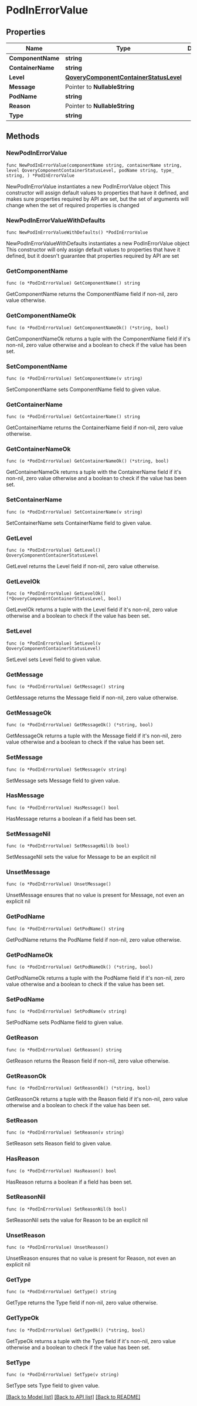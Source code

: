 # PodInErrorValue

## Properties

Name | Type | Description | Notes
------------ | ------------- | ------------- | -------------
**ComponentName** | **string** |  | 
**ContainerName** | **string** |  | 
**Level** | [**QoveryComponentContainerStatusLevel**](QoveryComponentContainerStatusLevel.md) |  | 
**Message** | Pointer to **NullableString** |  | [optional] 
**PodName** | **string** |  | 
**Reason** | Pointer to **NullableString** |  | [optional] 
**Type** | **string** |  | 

## Methods

### NewPodInErrorValue

`func NewPodInErrorValue(componentName string, containerName string, level QoveryComponentContainerStatusLevel, podName string, type_ string, ) *PodInErrorValue`

NewPodInErrorValue instantiates a new PodInErrorValue object
This constructor will assign default values to properties that have it defined,
and makes sure properties required by API are set, but the set of arguments
will change when the set of required properties is changed

### NewPodInErrorValueWithDefaults

`func NewPodInErrorValueWithDefaults() *PodInErrorValue`

NewPodInErrorValueWithDefaults instantiates a new PodInErrorValue object
This constructor will only assign default values to properties that have it defined,
but it doesn't guarantee that properties required by API are set

### GetComponentName

`func (o *PodInErrorValue) GetComponentName() string`

GetComponentName returns the ComponentName field if non-nil, zero value otherwise.

### GetComponentNameOk

`func (o *PodInErrorValue) GetComponentNameOk() (*string, bool)`

GetComponentNameOk returns a tuple with the ComponentName field if it's non-nil, zero value otherwise
and a boolean to check if the value has been set.

### SetComponentName

`func (o *PodInErrorValue) SetComponentName(v string)`

SetComponentName sets ComponentName field to given value.


### GetContainerName

`func (o *PodInErrorValue) GetContainerName() string`

GetContainerName returns the ContainerName field if non-nil, zero value otherwise.

### GetContainerNameOk

`func (o *PodInErrorValue) GetContainerNameOk() (*string, bool)`

GetContainerNameOk returns a tuple with the ContainerName field if it's non-nil, zero value otherwise
and a boolean to check if the value has been set.

### SetContainerName

`func (o *PodInErrorValue) SetContainerName(v string)`

SetContainerName sets ContainerName field to given value.


### GetLevel

`func (o *PodInErrorValue) GetLevel() QoveryComponentContainerStatusLevel`

GetLevel returns the Level field if non-nil, zero value otherwise.

### GetLevelOk

`func (o *PodInErrorValue) GetLevelOk() (*QoveryComponentContainerStatusLevel, bool)`

GetLevelOk returns a tuple with the Level field if it's non-nil, zero value otherwise
and a boolean to check if the value has been set.

### SetLevel

`func (o *PodInErrorValue) SetLevel(v QoveryComponentContainerStatusLevel)`

SetLevel sets Level field to given value.


### GetMessage

`func (o *PodInErrorValue) GetMessage() string`

GetMessage returns the Message field if non-nil, zero value otherwise.

### GetMessageOk

`func (o *PodInErrorValue) GetMessageOk() (*string, bool)`

GetMessageOk returns a tuple with the Message field if it's non-nil, zero value otherwise
and a boolean to check if the value has been set.

### SetMessage

`func (o *PodInErrorValue) SetMessage(v string)`

SetMessage sets Message field to given value.

### HasMessage

`func (o *PodInErrorValue) HasMessage() bool`

HasMessage returns a boolean if a field has been set.

### SetMessageNil

`func (o *PodInErrorValue) SetMessageNil(b bool)`

 SetMessageNil sets the value for Message to be an explicit nil

### UnsetMessage
`func (o *PodInErrorValue) UnsetMessage()`

UnsetMessage ensures that no value is present for Message, not even an explicit nil
### GetPodName

`func (o *PodInErrorValue) GetPodName() string`

GetPodName returns the PodName field if non-nil, zero value otherwise.

### GetPodNameOk

`func (o *PodInErrorValue) GetPodNameOk() (*string, bool)`

GetPodNameOk returns a tuple with the PodName field if it's non-nil, zero value otherwise
and a boolean to check if the value has been set.

### SetPodName

`func (o *PodInErrorValue) SetPodName(v string)`

SetPodName sets PodName field to given value.


### GetReason

`func (o *PodInErrorValue) GetReason() string`

GetReason returns the Reason field if non-nil, zero value otherwise.

### GetReasonOk

`func (o *PodInErrorValue) GetReasonOk() (*string, bool)`

GetReasonOk returns a tuple with the Reason field if it's non-nil, zero value otherwise
and a boolean to check if the value has been set.

### SetReason

`func (o *PodInErrorValue) SetReason(v string)`

SetReason sets Reason field to given value.

### HasReason

`func (o *PodInErrorValue) HasReason() bool`

HasReason returns a boolean if a field has been set.

### SetReasonNil

`func (o *PodInErrorValue) SetReasonNil(b bool)`

 SetReasonNil sets the value for Reason to be an explicit nil

### UnsetReason
`func (o *PodInErrorValue) UnsetReason()`

UnsetReason ensures that no value is present for Reason, not even an explicit nil
### GetType

`func (o *PodInErrorValue) GetType() string`

GetType returns the Type field if non-nil, zero value otherwise.

### GetTypeOk

`func (o *PodInErrorValue) GetTypeOk() (*string, bool)`

GetTypeOk returns a tuple with the Type field if it's non-nil, zero value otherwise
and a boolean to check if the value has been set.

### SetType

`func (o *PodInErrorValue) SetType(v string)`

SetType sets Type field to given value.



[[Back to Model list]](../README.md#documentation-for-models) [[Back to API list]](../README.md#documentation-for-api-endpoints) [[Back to README]](../README.md)


